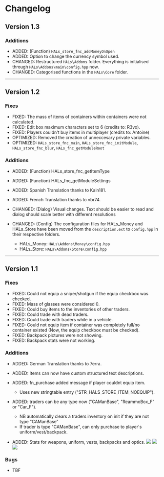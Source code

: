 # Changelog

## Version 1.3
### Additions
* ADDED: (Function) `HALs_store_fnc_addMoneyOnOpen`
* ADDED: Option to change the currency symbol used.
* CHANGED: Restructured `HALs\Addons` folder. Everything is initialised through `HALs\Addons\main\config.hpp` now.
* CHANGED: Categorised functions in the `HALs\Core` folder.
___
## Version 1.2
### Fixes
* FIXED: The mass of items of containers within containers were not calculated.
* FIXED: Edit box maximum characters set to 6 (credits to: R3vo).
* FIXED: Players couldn't buy items in multiplayer (credits to: Antoine)
* OPTIMIZED: Removed the creation of unneccesary private variables.
* OPTIMIZED: `HALs_store_fnc_main`, `HALs_store_fnc_initModule`, `HALs_store_fnc_blur`, `HALs_fnc_getModuleRoot`

### Additions
* ADDED: (Function) HALs_store_fnc_getItemType
* ADDED: (Function) HALs_fnc_getModuleSettings
* ADDED: Spanish Translation thanks to Kain181.
* ADDED: French Translation thanks to vbr74.

* CHANGED: (Dialog) Visual changes. Text should be easier to read and dialog should scale better with different resolutions
* CHANGED: (Config) The configuration files for HALs_Money and HALs_Store have been moved from the `description.ext` to `config.hpp` in their respective folders.
  * HALs_Money: `HALs\Addons\Money\config.hpp`
  * HALs_Store: `HALs\Addons\Store\config.hpp`
___
## Version 1.1
### Fixes
* FIXED: Could not equip a sniper/shotgun if the equip checkbox was checked.
* FIXED: Mass of glasses were considered 0.
* FIXED: Could buy items to the inventories of other traders.
* FIXED: Could trade with dead traders.
* FIXED: Could trade with traders while in a vehicle.
* FIXED: Could not equip item if container was completely full/no container existed (Now, the equip checkbox must be checked).
* FIXED: Backpack pictures were not showing.
* FIXED: Backpack stats were not working.

### Additions
* ADDED: German Translation thanks to 7erra.
* ADDED: Items can now have custom structured text descriptions.
* ADDED: fn_purchase added message if player couldnt equip item.
  * Uses new stringtable entry ("STR_HALS_STORE_ITEM_NOEQUIP").

* ADDED: traders can be any type now ("CAManBase", "ReammoBox_F" or "Car_F").
  * NB automatically clears a traders inventory on init if they are not type "CAManBase"
  * If trader is type "CAManBase", can only purchase to player's uniform/vest/backpack.

* ADDED: Stats for weapons, uniform, vests, backpacks and optics.
![](http://i.imgur.com/piowiF0.jpg) ![](http://i.imgur.com/cXhrtyh.jpg) ![](http://i.imgur.com/LyaFDse.jpg)

### Bugs
* TBF
